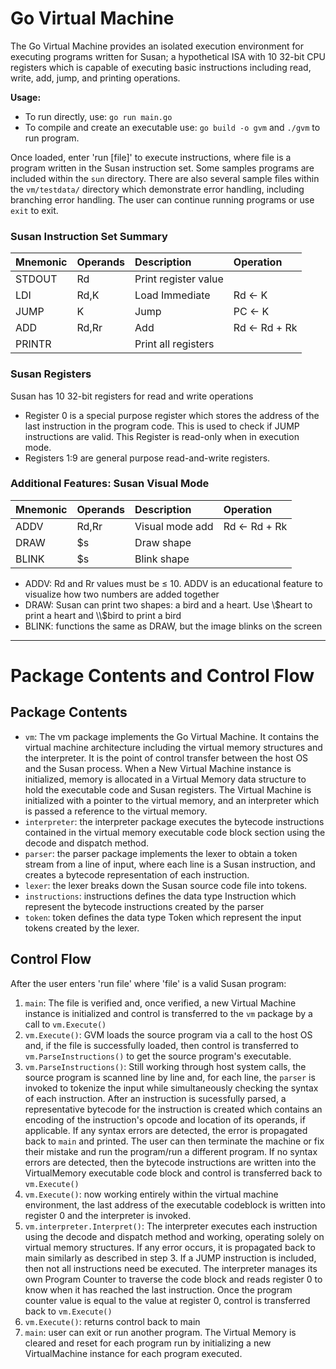 # Go Virtual Machine 

The Go Virtual Machine provides an isolated execution environment for executing programs written for Susan; a hypothetical ISA with 10 32-bit CPU registers which is capable of executing basic instructions including read, write, add, jump, and printing operations. 

**Usage:** 
- To run directly, use: `go run main.go`
- To compile and create an executable use: `go build -o gvm` and `./gvm` to run program. 

Once loaded, enter 'run [file]' to execute instructions, where file is a program written in the Susan instruction set. Some samples programs are included within the `sun` directory. There are also several sample files within the `vm/testdata/` directory which demonstrate error handling, including branching error handling. The user can continue running programs or use `exit` to exit.


### Susan Instruction Set Summary

|Mnemonic|Operands|Description | Operation  |
|:--------|:--------|:-------------|:------------|
| STDOUT |  Rd    |Print register value |   |
|  LDI   |  Rd,K |Load Immediate   | Rd ← K  |
|  JUMP |  K | Jump  | PC ← K  |
|  ADD | Rd,Rr  |Add   | Rd ← Rd + Rk  |
| PRINTR | | Print all registers


### Susan Registers 
Susan has 10 32-bit registers for read and write operations
- Register 0 is a special purpose register which stores the address of the last instruction in the program code. This is used to check if JUMP instructions are valid. This Register is read-only when in execution mode.
- Registers 1:9 are general purpose read-and-write registers. 


### Additional Features: Susan Visual Mode 
|Mnemonic|Operands|Description | Operation  |
|:--------|:--------|:-------------|:------------|
|  ADDV | Rd,Rr  |Visual mode add   | Rd ← Rd + Rk |
| DRAW  | \$s  | Draw shape  |   |
| BLINK  | \$s  | Blink shape  |   |

- ADDV: Rd and Rr values must be ≤ 10. ADDV is an educational feature to visualize how two numbers are added together
- DRAW: Susan can print two shapes: a bird and a heart. Use \\$heart to print a heart and \\$bird to print a bird
- BLINK: functions the same as DRAW, but the image blinks on the screen 

---

# Package Contents and Control Flow

## Package Contents 
- `vm`: The vm package implements the Go Virtual Machine. It contains the virtual machine architecture including the virtual memory structures and the interpreter. It is the point of control transfer between the host OS and the Susan process. When a New Virtual Machine instance is initialized, memory is allocated in a Virtual Memory data structure to hold the executable code and Susan registers. The Virtual Machine is initialized with a pointer to the virtual memory, and an interpreter which is passed a reference to the virtual memory. 
- `interpreter`: the interpreter package executes the bytecode instructions contained in the virtual memory executable code block section using the decode and dispatch method. 
- `parser`: the parser package implements the lexer to obtain a token stream from a line of input, where each line is a Susan instruction, and creates a bytecode representation of each instruction.
- `lexer`: the lexer breaks down the Susan source code file into tokens. 
- `instructions`: instructions defines the data type Instruction which represent the bytecode instructions created by the parser
- `token`: token defines the data type Token which represent the input tokens created by the lexer. 


## Control Flow 
After the user enters 'run file' where 'file' is a valid Susan program:
1. `main`: The file is verified and, once verified, a new Virtual Machine instance is initialized and control is transferred to the `vm` package by a call to `vm.Execute()` 
2. `vm.Execute()`: GVM loads the source program via a call to the host OS and, if the file is successfully loaded, then control is transferred to `vm.ParseInstructions()` to get the source program's executable. 
3. `vm.ParseInstructions()`: Still working through host system calls, the source program is scanned line by line and, for each line, the `parser` is invoked to tokenize the input while simultaneously checking the syntax of each instruction. After an instruction is sucessfully parsed, a representative bytecode for the instruction is created which contains an encoding of the instruction's opcode and location of its operands, if applicable. If any syntax errors are detected, the error is propagated back to `main` and printed. The user can then terminate the machine or fix their mistake and run the program/run a different program. If no syntax errors are detected, then the bytecode instructions are written into the VirtualMemory executable code block and control is transferred back to `vm.Execute()`
4. `vm.Execute()`: now working entirely within the virtual machine environment, the last address of the executable codeblock is written into register 0 and the interpreter is invoked. 
5. `vm.interpreter.Interpret()`: The interpreter executes each instruction using the decode and dispatch method and working, operating solely on virtual memory structures. If any error occurs, it is propagated back to main similarly as described in step 3. If a JUMP instruction is included, then not all instructions need be executed. The interpreter manages its own Program Counter to traverse the code block and reads register 0 to know when it has reached the last instruction. Once the program counter value is equal to the value at register 0, control is transferred back to `vm.Execute()`
6. `vm.Execute()`: returns control back to main
7. `main`: user can exit or run another program. The Virtual Memory is cleared and reset for each program run by initializing a new VirtualMachine instance for each program executed.
